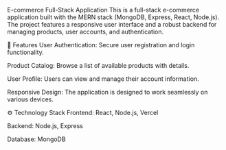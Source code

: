 E-commerce Full-Stack Application
This is a full-stack e-commerce application built with the MERN stack (MongoDB, Express, React, Node.js). The project features a responsive user interface and a robust backend for managing products, user accounts, and authentication.

🚀 Features
User Authentication: Secure user registration and login functionality.

Product Catalog: Browse a list of available products with details.

User Profile: Users can view and manage their account information.

Responsive Design: The application is designed to work seamlessly on various devices.

⚙️ Technology Stack
Frontend: React, Node.js, Vercel

Backend: Node.js, Express

Database: MongoDB
